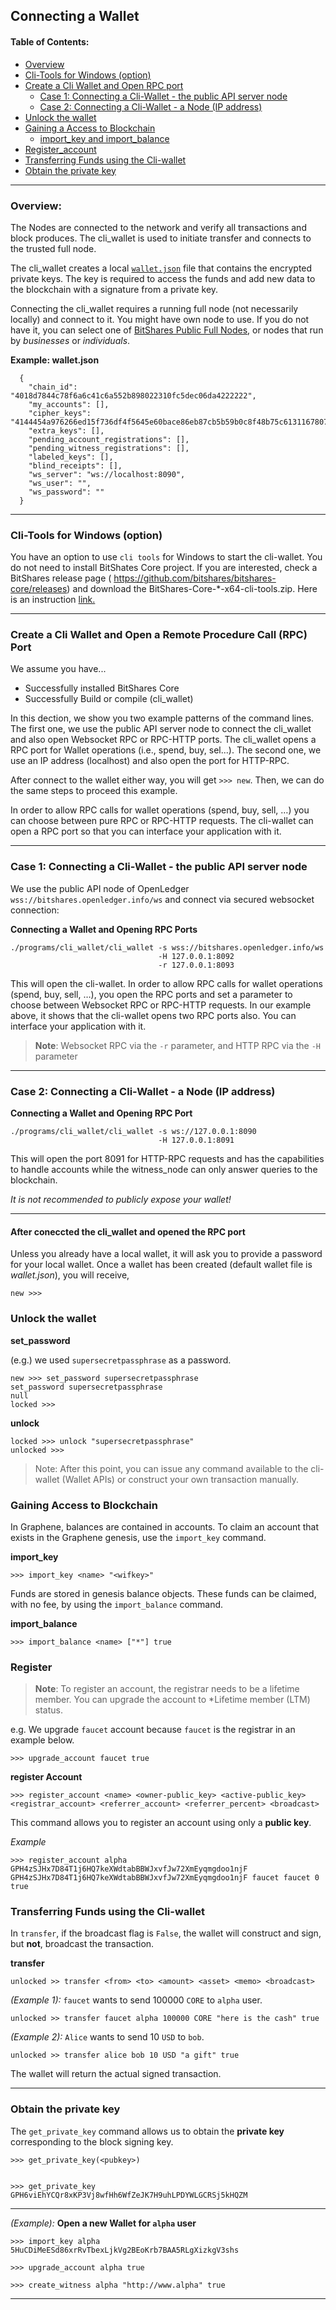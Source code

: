 ## Connecting a Wallet 

#### Table of Contents:

- [Overview](#overview)
- [Cli-Tools for Windows (option)](#cli-tools-for-windows-option)
- [Create a Cli Wallet and Open RPC port](/core/wallet/cli_wallet.md#create-a-cli-wallet-and-open-a-remote-procedure-call-rpc-port)
   - [Case 1: Connecting a Cli-Wallet - the public API server node](/core/wallet/cli_wallet.md#case-1-connecting-a-cli-wallet---the-public-api-server-node)
   - [Case 2: Connecting a Cli-Wallet - a Node (IP address)](/core/wallet/cli_wallet.md#case-connecting-a-cli-wallet---a-node-ip-address)
- [Unlock the wallet](/core/wallet/cli_wallet.md#unlock-the-wallet)
- [Gaining a Access to Blockchain](/core/wallet/cli_wallet_2.md#gaining-access-to-blockchain)
   - [import_key and import_balance](/core/wallet/cli_wallet_2.md#gaining-access-to-blockchain)
- [Register_account](/core/wallet/cli_wallet_2.md#register)
- [Transferring  Funds using the Cli-wallet](#transferring-funds-using-the-cli-wallet)
- [Obtain the private key](/core/wallet/cli_wallet_2.md#obtain-the-private-key)

******


### Overview:

The Nodes are connected to the network and verify all transactions and block produces. The cli_wallet is used to initiate transfer and connects to the trusted full node. 

The cli_wallet creates a local [`wallet.json`](/core/wallet/cli_wallet.md#overview) file that contains the encrypted private keys. The key is required to access the funds and add new data to the blockchain with a signature from a private key. 

Connecting the cli_wallet requires a running full node (not necessarily locally) and connect to it. You might have own node to use. If you do not have it, you can select one of [BitShares Public Full Nodes](https://github.com/bitshares/bitshares-ui/blob/staging/app/api/apiConfig.js#L67), or nodes that run by _businesses_ or _individuals_.

**Example: wallet.json**

      {
        "chain_id": "4018d7844c78f6a6c41c6a552b898022310fc5dec06da4222222",
        "my_accounts": [],
        "cipher_keys": "4144454a976266ed15f736df4f5645e60bace86eb87cb5b59b0c8f48b75c6131167807c403a56060528b7dae993de667736d5ab9ef1f60fb340c4aa70437ec7a2534bbdab051b9d2d1871111111",
        "extra_keys": [],
        "pending_account_registrations": [],
        "pending_witness_registrations": [],
        "labeled_keys": [],
        "blind_receipts": [],
        "ws_server": "ws://localhost:8090",
        "ws_user": "",
        "ws_password": ""
      }



***

### Cli-Tools for Windows (option)

You have an option to use `cli tools` for Windows to start the cli-wallet. You do not need to install BitShates Core project. If you are interested, check a BitShares release page ( https://github.com/bitshares/bitshares-core/releases) and download the BitShares-Core-*-x64-cli-tools.zip. Here is an instruction [link.](/core/installation/windows_cli_tool.md#cli-wallet-on-windows-x64)

****

### Create a Cli Wallet and Open a Remote Procedure Call (RPC) Port

We assume you have...
   - Successfully installed BitShares Core
   - Successfully Build or compile (cli_wallet)
   

In this dection, we show you two example patterns of the command lines. The first one, we use the public API server node to connect the cli_wallet and also open Websocket RPC or RPC-HTTP ports. The cli_wallet opens a RPC port for Wallet operations (i.e., spend, buy, sel...).  The second one, we use an IP address (localhost) and also open the port for HTTP-RPC. 

After connect to the wallet either way, you will get `>>> new`. Then, we can do the same steps to proceed this example.

In order to allow RPC calls for wallet operations (spend, buy, sell, …) you can choose between pure RPC or RPC-HTTP requests.
The cli-wallet can open a RPC port so that you can interface your application with it. 

----

### Case 1: Connecting a Cli-Wallet - the public API server node

We use the public API node of OpenLedger `wss://bitshares.openledger.info/ws` and connect via secured websocket connection:

**Connecting a Wallet and Opening RPC Ports**

    ./programs/cli_wallet/cli_wallet -s wss://bitshares.openledger.info/ws 
                                     -H 127.0.0.1:8092 
                                     -r 127.0.0.1:8093

This will open the cli-wallet. In order to allow RPC calls for wallet operations (spend, buy, sell, …), you open the RPC ports and set a parameter to choose between Websocket RPC or RPC-HTTP requests. In our example above, it shows that the cli-wallet opens two RPC ports also. You can interface your application with it.

> **Note**: Websocket RPC via the `-r` parameter, and HTTP RPC via the `-H` parameter

***

### Case 2: Connecting a Cli-Wallet - a Node (IP address)

**Connecting a Wallet and Opening RPC Port**

    ./programs/cli_wallet/cli_wallet -s ws://127.0.0.1:8090
                                     -H 127.0.0.1:8091

This will open the port 8091 for HTTP-RPC requests and has the capabilities to handle accounts while the witness_node can only answer queries to the blockchain.

*It is not recommended to publicly expose your wallet!*

***

#### After coneccted the cli_wallet and opened the RPC port

Unless you already have a local wallet, it will ask you to provide a password for your local wallet. Once a wallet has been created (default wallet file is *wallet.json*), you will receive,

    new >>>

### Unlock the wallet

**set_password**

(e.g.) we used `supersecretpassphrase` as a password.

    new >>> set_password supersecretpassphrase
    set_password supersecretpassphrase
    null
    locked >>>

**unlock**

    locked >>> unlock "supersecretpassphrase"   
    unlocked >>>

> Note: After this point, you can issue any command available to the cli-wallet (Wallet APIs) or construct your own transaction manually.


### Gaining Access to Blockchain

In Graphene, balances are contained in accounts. To claim an account that exists in the Graphene genesis, use the `import_key` command.

**import_key**

    >>> import_key <name> "<wifkey>"

Funds are stored in genesis balance objects. These funds can be claimed, with no fee, by using the `import_balance` command.

**import_balance**

    >>> import_balance <name> ["*"] true

### Register

> **Note**: To register an account, the registrar needs to be a lifetime member. You can upgrade the account to *Lifetime member (LTM) status.

e.g. We upgrade `faucet` account because `faucet` is the registrar in an example below.

    >>> upgrade_account faucet true

**register Account**

    >>> register_account <name> <owner-public_key> <active-public_key> <registrar_account> <referrer_account> <referrer_percent> <broadcast>

This command allows you to register an account using only a **public key**. 

*Example*

    >>> register_account alpha GPH4zSJHx7D84T1j6HQ7keXWdtabBBWJxvfJw72XmEyqmgdoo1njF GPH4zSJHx7D84T1j6HQ7keXWdtabBBWJxvfJw72XmEyqmgdoo1njF faucet faucet 0 true

### Transferring Funds using the Cli-wallet

In `transfer`, if the broadcast flag is `False`, the wallet will construct and sign, but **not**, broadcast the transaction. 

**transfer**

    unlocked >> transfer <from> <to> <amount> <asset> <memo> <broadcast>
    
*(Example 1):*
 `faucet` wants to send 100000 `CORE` to `alpha` user.

    unlocked >> transfer faucet alpha 100000 CORE "here is the cash" true

*(Example 2):*
`Alice` wants to send 10 `USD` to `bob`.

    unlocked >> transfer alice bob 10 USD "a gift" true

The wallet will return the actual signed transaction.

***

### Obtain the private key

The `get_private_key` command allows us to obtain the **private key** corresponding to the block signing key.

    >>> get_private_key(<pubkey>) 
   

    >>> get_private_key GPH6viEhYCQr8xKP3Vj8wfHh6WfZeJK7H9uhLPDYWLGCRSj5kHQZM

***

*(Example):*
**Open a new Wallet for `alpha` user**

    >>> import_key alpha 5HuCDiMeESd86xrRvTbexLjkVg2BEoKrb7BAA5RLgXizkgV3shs

    >>> upgrade_account alpha true

    >>> create_witness alpha "http://www.alpha" true

***

